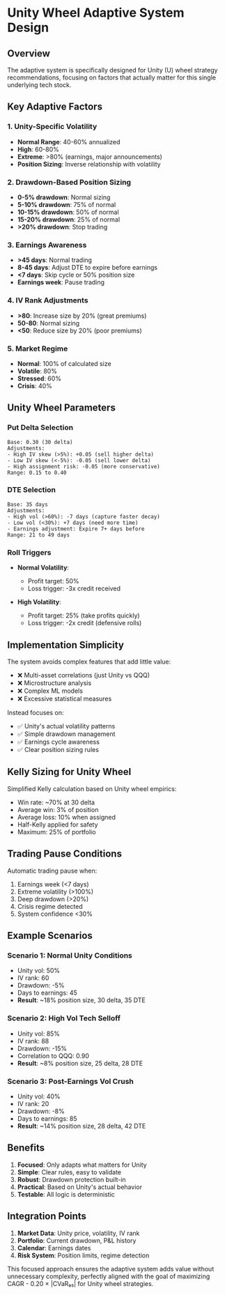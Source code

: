 # Unity Wheel Adaptive System Design

## Overview

The adaptive system is specifically designed for Unity (U) wheel strategy recommendations, focusing on factors that actually matter for this single underlying tech stock.

## Key Adaptive Factors

### 1. Unity-Specific Volatility
- **Normal Range**: 40-60% annualized
- **High**: 60-80%
- **Extreme**: >80% (earnings, major announcements)
- **Position Sizing**: Inverse relationship with volatility

### 2. Drawdown-Based Position Sizing
- **0-5% drawdown**: Normal sizing
- **5-10% drawdown**: 75% of normal
- **10-15% drawdown**: 50% of normal
- **15-20% drawdown**: 25% of normal
- **>20% drawdown**: Stop trading

### 3. Earnings Awareness
- **>45 days**: Normal trading
- **8-45 days**: Adjust DTE to expire before earnings
- **<7 days**: Skip cycle or 50% position size
- **Earnings week**: Pause trading

### 4. IV Rank Adjustments
- **>80**: Increase size by 20% (great premiums)
- **50-80**: Normal sizing
- **<50**: Reduce size by 20% (poor premiums)

### 5. Market Regime
- **Normal**: 100% of calculated size
- **Volatile**: 80%
- **Stressed**: 60%
- **Crisis**: 40%

## Unity Wheel Parameters

### Put Delta Selection
```
Base: 0.30 (30 delta)
Adjustments:
- High IV skew (>5%): +0.05 (sell higher delta)
- Low IV skew (<-5%): -0.05 (sell lower delta)
- High assignment risk: -0.05 (more conservative)
Range: 0.15 to 0.40
```

### DTE Selection
```
Base: 35 days
Adjustments:
- High vol (>60%): -7 days (capture faster decay)
- Low vol (<30%): +7 days (need more time)
- Earnings adjustment: Expire 7+ days before
Range: 21 to 49 days
```

### Roll Triggers
- **Normal Volatility**:
  - Profit target: 50%
  - Loss trigger: -3x credit received

- **High Volatility**:
  - Profit target: 25% (take profits quickly)
  - Loss trigger: -2x credit (defensive rolls)

## Implementation Simplicity

The system avoids complex features that add little value:
- ❌ Multi-asset correlations (just Unity vs QQQ)
- ❌ Microstructure analysis
- ❌ Complex ML models
- ❌ Excessive statistical measures

Instead focuses on:
- ✅ Unity's actual volatility patterns
- ✅ Simple drawdown management
- ✅ Earnings cycle awareness
- ✅ Clear position sizing rules

## Kelly Sizing for Unity Wheel

Simplified Kelly calculation based on Unity wheel empirics:
- Win rate: ~70% at 30 delta
- Average win: 3% of position
- Average loss: 10% when assigned
- Half-Kelly applied for safety
- Maximum: 25% of portfolio

## Trading Pause Conditions

Automatic trading pause when:
1. Earnings week (<7 days)
2. Extreme volatility (>100%)
3. Deep drawdown (>20%)
4. Crisis regime detected
5. System confidence <30%

## Example Scenarios

### Scenario 1: Normal Unity Conditions
- Unity vol: 50%
- IV rank: 60
- Drawdown: -5%
- Days to earnings: 45
- **Result**: ~18% position size, 30 delta, 35 DTE

### Scenario 2: High Vol Tech Selloff
- Unity vol: 85%
- IV rank: 88
- Drawdown: -15%
- Correlation to QQQ: 0.90
- **Result**: ~8% position size, 25 delta, 28 DTE

### Scenario 3: Post-Earnings Vol Crush
- Unity vol: 40%
- IV rank: 20
- Drawdown: -8%
- Days to earnings: 85
- **Result**: ~14% position size, 28 delta, 42 DTE

## Benefits

1. **Focused**: Only adapts what matters for Unity
2. **Simple**: Clear rules, easy to validate
3. **Robust**: Drawdown protection built-in
4. **Practical**: Based on Unity's actual behavior
5. **Testable**: All logic is deterministic

## Integration Points

1. **Market Data**: Unity price, volatility, IV rank
2. **Portfolio**: Current drawdown, P&L history
3. **Calendar**: Earnings dates
4. **Risk System**: Position limits, regime detection

This focused approach ensures the adaptive system adds value without unnecessary complexity, perfectly aligned with the goal of maximizing CAGR - 0.20 × |CVaR₉₅| for Unity wheel strategies.
